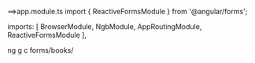 ==>app.module.ts
import { ReactiveFormsModule } from '@angular/forms';

  imports: [
    BrowserModule,
    NgbModule,
    AppRoutingModule,
    ReactiveFormsModule
  ],

ng g c forms/books/